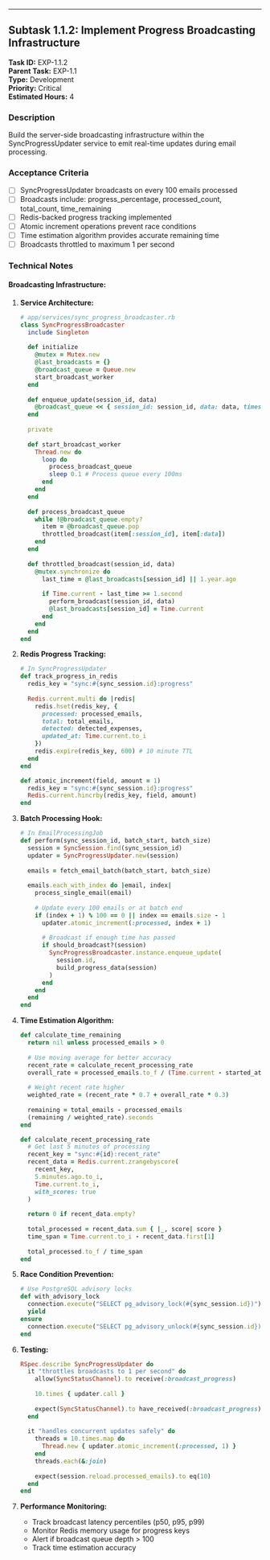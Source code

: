 ---

## Subtask 1.1.2: Implement Progress Broadcasting Infrastructure

**Task ID:** EXP-1.1.2  
**Parent Task:** EXP-1.1  
**Type:** Development  
**Priority:** Critical  
**Estimated Hours:** 4  

### Description
Build the server-side broadcasting infrastructure within the SyncProgressUpdater service to emit real-time updates during email processing.

### Acceptance Criteria
- [ ] SyncProgressUpdater broadcasts on every 100 emails processed
- [ ] Broadcasts include: progress_percentage, processed_count, total_count, time_remaining
- [ ] Redis-backed progress tracking implemented
- [ ] Atomic increment operations prevent race conditions
- [ ] Time estimation algorithm provides accurate remaining time
- [ ] Broadcasts throttled to maximum 1 per second

### Technical Notes

#### Broadcasting Infrastructure:

1. **Service Architecture:**
   ```ruby
   # app/services/sync_progress_broadcaster.rb
   class SyncProgressBroadcaster
     include Singleton
     
     def initialize
       @mutex = Mutex.new
       @last_broadcasts = {}
       @broadcast_queue = Queue.new
       start_broadcast_worker
     end
     
     def enqueue_update(session_id, data)
       @broadcast_queue << { session_id: session_id, data: data, timestamp: Time.current }
     end
     
     private
     
     def start_broadcast_worker
       Thread.new do
         loop do
           process_broadcast_queue
           sleep 0.1 # Process queue every 100ms
         end
       end
     end
     
     def process_broadcast_queue
       while !@broadcast_queue.empty?
         item = @broadcast_queue.pop
         throttled_broadcast(item[:session_id], item[:data])
       end
     end
     
     def throttled_broadcast(session_id, data)
       @mutex.synchronize do
         last_time = @last_broadcasts[session_id] || 1.year.ago
         
         if Time.current - last_time >= 1.second
           perform_broadcast(session_id, data)
           @last_broadcasts[session_id] = Time.current
         end
       end
     end
   end
   ```

2. **Redis Progress Tracking:**
   ```ruby
   # In SyncProgressUpdater
   def track_progress_in_redis
     redis_key = "sync:#{sync_session.id}:progress"
     
     Redis.current.multi do |redis|
       redis.hset(redis_key, {
         processed: processed_emails,
         total: total_emails,
         detected: detected_expenses,
         updated_at: Time.current.to_i
       })
       redis.expire(redis_key, 600) # 10 minute TTL
     end
   end
   
   def atomic_increment(field, amount = 1)
     redis_key = "sync:#{sync_session.id}:progress"
     Redis.current.hincrby(redis_key, field, amount)
   end
   ```

3. **Batch Processing Hook:**
   ```ruby
   # In EmailProcessingJob
   def perform(sync_session_id, batch_start, batch_size)
     session = SyncSession.find(sync_session_id)
     updater = SyncProgressUpdater.new(session)
     
     emails = fetch_email_batch(batch_start, batch_size)
     
     emails.each_with_index do |email, index|
       process_single_email(email)
       
       # Update every 100 emails or at batch end
       if (index + 1) % 100 == 0 || index == emails.size - 1
         updater.atomic_increment(:processed, index + 1)
         
         # Broadcast if enough time has passed
         if should_broadcast?(session)
           SyncProgressBroadcaster.instance.enqueue_update(
             session.id,
             build_progress_data(session)
           )
         end
       end
     end
   end
   ```

4. **Time Estimation Algorithm:**
   ```ruby
   def calculate_time_remaining
     return nil unless processed_emails > 0
     
     # Use moving average for better accuracy
     recent_rate = calculate_recent_processing_rate
     overall_rate = processed_emails.to_f / (Time.current - started_at)
     
     # Weight recent rate higher
     weighted_rate = (recent_rate * 0.7 + overall_rate * 0.3)
     
     remaining = total_emails - processed_emails
     (remaining / weighted_rate).seconds
   end
   
   def calculate_recent_processing_rate
     # Get last 5 minutes of processing
     recent_key = "sync:#{id}:recent_rate"
     recent_data = Redis.current.zrangebyscore(
       recent_key,
       5.minutes.ago.to_i,
       Time.current.to_i,
       with_scores: true
     )
     
     return 0 if recent_data.empty?
     
     total_processed = recent_data.sum { |_, score| score }
     time_span = Time.current.to_i - recent_data.first[1]
     
     total_processed.to_f / time_span
   end
   ```

5. **Race Condition Prevention:**
   ```ruby
   # Use PostgreSQL advisory locks
   def with_advisory_lock
     connection.execute("SELECT pg_advisory_lock(#{sync_session.id})")
     yield
   ensure
     connection.execute("SELECT pg_advisory_unlock(#{sync_session.id})")
   end
   ```

6. **Testing:**
   ```ruby
   RSpec.describe SyncProgressUpdater do
     it "throttles broadcasts to 1 per second" do
       allow(SyncStatusChannel).to receive(:broadcast_progress)
       
       10.times { updater.call }
       
       expect(SyncStatusChannel).to have_received(:broadcast_progress).once
     end
     
     it "handles concurrent updates safely" do
       threads = 10.times.map do
         Thread.new { updater.atomic_increment(:processed, 1) }
       end
       threads.each(&:join)
       
       expect(session.reload.processed_emails).to eq(10)
     end
   end
   ```

7. **Performance Monitoring:**
   - Track broadcast latency percentiles (p50, p95, p99)
   - Monitor Redis memory usage for progress keys
   - Alert if broadcast queue depth > 100
   - Track time estimation accuracy
